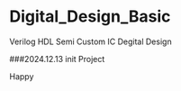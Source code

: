 # Digital_Design_Basic
Verilog HDL Semi Custom IC Degital Design

###2024.12.13
init Project

Happy
